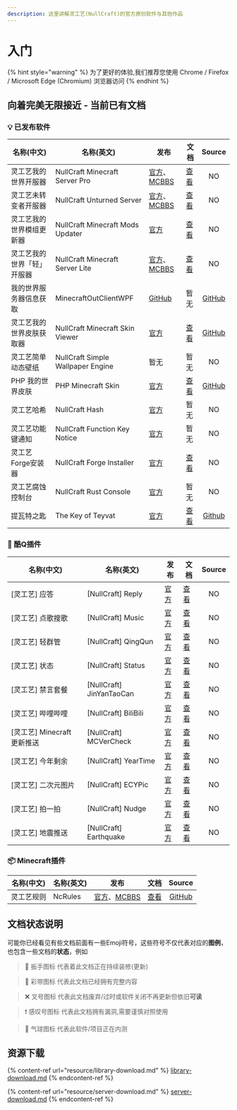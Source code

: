 ```yaml
---
description: 这里讲解灵工艺(NullCraft)的官方原创软件与其他作品
---
```

# 入门

{% hint style="warning" %}
为了更好的体验,我们推荐您使用 Chrome / Firefox / Microsoft Edge (Chromium) 浏览器访问
{% endhint %}

## 向着完美无限接近 - 当前已有文档

### 💡 已发布软件

| 名称(中文)        | 名称(英文)                            | 发布                                                                                    | 文档                                       |                             Source                             |
| ------------- | --------------------------------- | ------------------------------------------------------------------------------------- | ---------------------------------------- | :------------------------------------------------------------: |
| 灵工艺我的世界开服器    | NullCraft Minecraft Server Pro    | [官方](https://nullcraft.org/d/5)、[MCBBS](https://www.mcbbs.net/thread-529520-1-1.html) | [查看](software/minecraft-server-pro.md)   |                               NO                               |
| 灵工艺未转变者开服器    | NullCraft Unturned Server         | [官方](https://nullcraft.org/d/6)、[MCBBS](https://www.mcbbs.net/thread-547338-1-1.html) | [查看](software/unturned-server.md)        |                               NO                               |
| 灵工艺我的世界模组更新器  | NullCraft Minecraft Mods Updater  | [官方](https://nullcraft.org/d/7)                                                       | [查看](software/minecraft-mods-updater.md) |                               NO                               |
| 灵工艺我的世界「轻」开服器 | NullCraft Minecraft Server Lite   | [官方](https://nullcraft.org/d/4)、[MCBBS](https://www.mcbbs.net/thread-529520-1-1.html) | [查看](software/minecraft-server-lite.md)  |                               NO                               |
| 我的世界服务器信息获取   | MinecraftOutClientWPF             | [GitHub](https://github.com/FastChen/MinecraftOutClientWPF)                           | 暂无                                       |   [GitHub](https://github.com/FastChen/MinecraftOutClientWPF)  |
| 灵工艺我的世界皮肤获取器  | NullCraft Minecraft Skin Viewer   | [官方](https://nullcraft.org/d/8)                                                       | [查看](software/minecraft-skin-viewer.md)  | [GitHub](https://github.com/FastChen/NullCraft-Minecraft-Skin) |
| 灵工艺简单动态壁纸     | NullCraft Simple Wallpaper Engine | 暂无                                                                                    | 暂无                                       |                               NO                               |
| PHP 我的世界皮肤    | PHP Minecraft Skin                | [官方](https://nullcraft.org/d/9)                                                       | [查看](software/php-minecraft-skin.md)     |    [GitHub](https://github.com/FastChen/PHP-Minecraft-Skin)    |
| 灵工艺哈希         | NullCraft Hash                    | [官方](https://nullcraft.org/d/12)                                                      | 暂无                                       |                               NO                               |
| 灵工艺功能键通知      | NullCraft Function Key Notice     | [官方](https://nullcraft.org/d/15)                                                      | 暂无                                       |                               NO                               |
| 灵工艺Forge安装器   | NullCraft Forge Installer         | [官方](https://nullcraft.org/d/19)                                                      | [查看](software/forge-installer.md)        |                               NO                               |
| 灵工艺腐蚀控制台      | NullCraft Rust Console            | [官方](https://nullcraft.org/d/24)                                                      | 暂无                                       |                               NO                               |
| 提瓦特之匙         | The Key of Teyvat                 | [官方](https://nullcraft.org/d/20)                                                      | [查看](software/the-key-of-teyvat.md)      |     [Github](https://github.com/FastChen/The-Key-of-Teyvat)    |

### 🤖 酷Q插件

| 名称(中文)                | 名称(英文)                    | 发布                               | 文档                                    | Source |
| --------------------- | ------------------------- | -------------------------------- | ------------------------------------- | :----: |
| \[灵工艺] 应答             | \[NullCraft] Reply        | [官方](https://nullcraft.org/d/10) | [查看](plugin/coolq/reply.md)           |   NO   |
| \[灵工艺] 点歌搜歌           | \[NullCraft] Music        | [官方](https://nullcraft.org/d/10) | [查看](plugin/coolq/music.md)           |   NO   |
| \[灵工艺] 轻群管            | \[NullCraft] QingQun      | [官方](https://nullcraft.org/d/10) | [查看](plugin/coolq/qingqun.md)         |   NO   |
| \[灵工艺] 状态             | \[NullCraft] Status       | [官方](https://nullcraft.org/d/10) | [查看](plugin/coolq/status.md)          |   NO   |
| \[灵工艺] 禁言套餐           | \[NullCraft] JinYanTaoCan | [官方](https://nullcraft.org/d/10) | [查看](plugin/coolq/jin-yan-tao-can.md) |   NO   |
| \[灵工艺] 哔哩哔哩           | \[NullCraft] BiliBili     | [官方](https://nullcraft.org/d/10) | [查看](plugin/coolq/bilibili.md)        |   NO   |
| \[灵工艺] Minecraft 更新推送 | \[NullCraft] MCVerCheck   | [官方](https://nullcraft.org/d/10) | [查看](plugin/coolq/mcvercheck.md)      |   NO   |
| \[灵工艺] 今年剩余           | \[NullCraft] YearTime     | [官方](https://nullcraft.org/d/10) | [查看](plugin/coolq/yeartime.md)        |   NO   |
| \[灵工艺] 二次元图片          | \[NullCraft] ECYPic       | [官方](https://nullcraft.org/d/10) | [查看](plugin/coolq/ecypic.md)          |   NO   |
| \[灵工艺] 拍一拍            | \[NullCraft] Nudge        | [官方](https://nullcraft.org/d/10) | [查看](plugin/coolq/nudge.md)           |   NO   |
| \[灵工艺] 地震推送           | \[NullCraft] Earthquake   | [官方](https://nullcraft.org/d/10) | [查看](plugin/coolq/earthquake.md)      |   NO   |

### 📦 Minecraft插件

| 名称(中文) | 名称(英文)  | 发布                                                                                     | 文档                                |                     Source                     |
| ------ | ------- | -------------------------------------------------------------------------------------- | --------------------------------- | :--------------------------------------------: |
| 灵工艺规则  | NcRules | [官方](https://nullcraft.org/d/11)、[MCBBS](https://www.mcbbs.net/thread-997294-1-1.html) | [查看](plugin/minecraft/ncrules.md) | [GitHub](https://github.com/FastChen/NcRules/) |

## 文档状态说明

可能你已经看见有些文档前面有一些Emoji符号，这些符号不仅代表对应的**图例**，也包含一些文档的**状态**，例如

> 🔧 扳手图标 代表着此文档正在持续装修(更新)

> 🎉 彩带图标 代表此文档已经拥有完整内容

> ❌ 叉号图标 代表此文档废弃/过时或软件关闭不再更新但依旧**可读**

> ❗ 感叹号图标 代表此文档拥有漏洞,需要谨慎对照使用

> 🎈 气球图标 代表此软件/项目正在内测

## 资源下载

{% content-ref url="resource/library-download.md" %}
[library-download.md](resource/library-download.md)
{% endcontent-ref %}

{% content-ref url="resource/server-download.md" %}
[server-download.md](resource/server-download.md)
{% endcontent-ref %}
